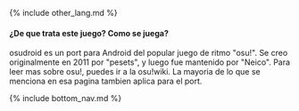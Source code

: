 {% include other_lang.md %}

#### ¿De que trata este juego? Como se juega?

osudroid es un port para Android del popular juego de ritmo "osu!". Se creo originalmente en 2011 por "pesets", y luego fue mantenido por "Neico". Para leer mas sobre osu!, puedes ir a la osu!wiki. La mayoria de lo que se menciona en esa pagina tambien aplica para el port.

<!-- Don't touch this part thank you -->
{% include bottom_nav.md %}